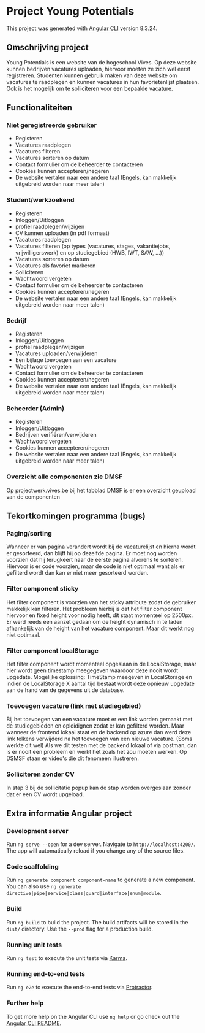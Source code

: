 # Project Young Potentials

This project was generated with [Angular CLI](https://github.com/angular/angular-cli) version 8.3.24.

## Omschrijving project

Young Potentials is een website van de hogeschool Vives. Op deze website kunnen bedrijven vacatures uploaden, hiervoor moeten ze zich wel eerst registreren. Studenten kunnen gebruik maken van deze website om vacatures te raadplegen en kunnen vacatures in hun favorietenlijst plaatsen. Ook is het mogelijk om te solliciteren voor een bepaalde vacature.

## Functionaliteiten
### Niet geregistreerde gebruiker
- Registeren
- Vacatures raadplegen
- Vacatures filteren
- Vacatures sorteren op datum
- Contact formulier om de beheerder te contacteren
- Cookies kunnen accepteren/negeren
- De website vertalen naar een andere taal (Engels, kan makkelijk uitgebreid worden naar meer talen)

### Student/werkzoekend
- Registeren
- Inloggen/Uitloggen
- profiel raadplegen/wijzigen
- CV kunnen uploaden (in pdf formaat)
- Vacatures raadplegen
- Vacatures filteren (op types (vacatures, stages, vakantiejobs, vrijwilligerswerk) en op studiegebied (HWB, IWT, SAW, ...))
- Vacatures sorteren op datum
- Vacatures als favoriet markeren
- Solliciteren
- Wachtwoord vergeten
- Contact formulier om de beheerder te contacteren
- Cookies kunnen accepteren/negeren
- De website vertalen naar een andere taal (Engels, kan makkelijk uitgebreid worden naar meer talen)

### Bedrijf
- Registeren
- Inloggen/Uitloggen
- profiel raadplegen/wijzigen
- Vacatures uploaden/verwijderen
- Een bijlage toevoegen aan een vacature
- Wachtwoord vergeten
- Contact formulier om de beheerder te contacteren
- Cookies kunnen accepteren/negeren
- De website vertalen naar een andere taal (Engels, kan makkelijk uitgebreid worden naar meer talen)

### Beheerder (Admin)
- Registeren
- Inloggen/Uitloggen
- Bedrijven verifiëren/verwijderen
- Wachtwoord vergeten
- Cookies kunnen accepteren/negeren
- De website vertalen naar een andere taal (Engels, kan makkelijk uitgebreid worden naar meer talen)

### Overzicht alle componenten zie DMSF
Op projectwerk.vives.be bij het tabblad DMSF is er een overzicht geupload van de componenten

## Tekortkomingen programma (bugs)
### Paging/sorting
Wanneer er van pagina verandert wordt bij de vacaturelijst en hierna wordt er gesorteerd, dan blijft hij op dezelfde pagina. Er moet nog worden voorzien dat hij terugkeert naar de eerste pagina alvorens te sorteren. Hiervoor is er code voorzien, maar de code is niet optimaal want als er gefilterd wordt dan kan er niet meer gesorteerd worden.

### Filter component sticky
Het filter component is voorzien van het sticky attribute zodat de gebruiker makkelijk kan filteren. Het probleem hierbij is dat het filter component hiervoor en fixed height voor nodig heeft, dit staat momenteel op 2500px. Er werd reeds een aanzet gedaan om de height dynamisch in te laden afhankelijk van de height van het vacature component. Maar dit werkt nog niet optimaal.

### Filter component localStorage
Het filter component wordt momenteel opgeslaan in de LocalStorage, maar hier wordt geen timestamp meegegeven waardoor deze nooit wordt upgedate. Mogelijke oplossing: TimeStamp meegeven in LocalStorage en indien de LocalStorage X aantal tijd bestaat wordt deze opnieuw upgedate aan de hand van de gegevens uit de database.

### Toevoegen vacature (link met studiegebied)
Bij het toevoegen van een vacature moet er een link worden gemaakt met de studiegebieden en opleidignen zodat er kan gefilterd worden. 
Maar wanneer de frontend lokaal staat en de backend op azure dan werd deze link telkens verwijderd na het toevoegen van een nieuwe vacature. (Soms werkte dit wel)
Als we dit testen met de backend lokaal of via postman, dan is er nooit een probleem en werkt het zoals het zou moeten werken. Op DSMSF staan er video's die dit fenomeen illustreren.

### Solliciteren zonder CV
In stap 3 bij de sollicitatie popup kan de stap worden overgeslaan zonder dat er een CV wordt upgeload.

## Extra informatie Angular project
### Development server

Run `ng serve --open` for a dev server. Navigate to `http://localhost:4200/`. The app will automatically reload if you change any of the source files.

### Code scaffolding

Run `ng generate component component-name` to generate a new component. You can also use `ng generate directive|pipe|service|class|guard|interface|enum|module`.

### Build

Run `ng build` to build the project. The build artifacts will be stored in the `dist/` directory. Use the `--prod` flag for a production build.

### Running unit tests

Run `ng test` to execute the unit tests via [Karma](https://karma-runner.github.io).

### Running end-to-end tests

Run `ng e2e` to execute the end-to-end tests via [Protractor](http://www.protractortest.org/).

### Further help

To get more help on the Angular CLI use `ng help` or go check out the [Angular CLI README](https://github.com/angular/angular-cli/blob/master/README.md).
